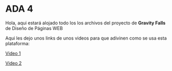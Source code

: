 # ADA 4
Hola, aqui estará alojado todo los los archivos del proyecto de **Gravity Falls** de Diseño de Páginas WEB

Aqui les dejo unos links de unos videos para que adivinen como se usa esta plataforma:

[Video 1](https://www.youtube.com/watch?v=jqIxMBJj4kA)

[Video 2](https://www.youtube.com/watch?v=u_MWQvsQ_wI)
